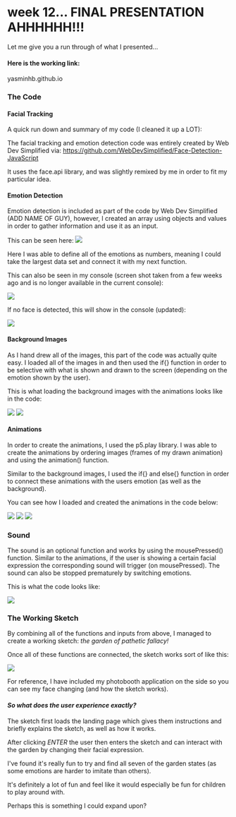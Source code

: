 # week 12... FINAL PRESENTATION AHHHHHH!!!

Let me give you a run through of what I presented...

#### Here is the working link:

yasminhb.github.io

### The Code

#### Facial Tracking

A quick run down and summary of my code (I cleaned it up a LOT):

The facial tracking and emotion detection code was entirely created by Web Dev Simplified via:
https://github.com/WebDevSimplified/Face-Detection-JavaScript

It uses the face.api library, and was slightly remixed by me in order to fit my particular idea.

#### Emotion Detection

Emotion detection is included as part of the code by Web Dev Simplified (ADD NAME OF GUY), however, I created an array using objects and values in order to gather information and use it as an input.

This can be seen here:
<img src=https://github.com/yasminhb/slavetothealgorithm/blob/master/week%2012/Screen%20Shot%202020-10-23%20at%208.12.50%20pm.png>

Here I was able to define all of the emotions as numbers, meaning I could take the largest data set and connect it with my next function.

This can also be seen in my console (screen shot taken from a few weeks ago and is no longer available in the current console):

<img src=https://github.com/yasminhb/slavetothealgorithm/blob/master/week%2012/Screen%20Shot%202020-10-23%20at%207.30.36%20pm.png>

If no face is detected, this will show in the console (updated):

<img src=https://github.com/yasminhb/slavetothealgorithm/blob/master/week%2012/Screen%20Shot%202020-10-23%20at%208.19.40%20pm.png>

#### Background Images

As I hand drew all of the images, this part of the code was actually quite easy. I loaded all of the images in and then used the if{} function in order to be selective with what is shown and drawn to the screen (depending on the emotion shown by the user).

This is what loading the background images with the animations looks like in the code:

<img src=https://github.com/yasminhb/slavetothealgorithm/blob/master/week%2012/Screen%20Shot%202020-10-23%20at%208.21.21%20pm.png>

<img src=https://github.com/yasminhb/slavetothealgorithm/blob/master/week%2012/Screen%20Shot%202020-10-23%20at%208.21.37%20pm.png>

#### Animations

In order to create the animations, I used the p5.play library. I was able to create the animations by ordering images (frames of my drawn animation) and using the animation() function. 

Similar to the background images, I used the if{} and else{} function in order to connect these animations with the users emotion (as well as the background).

You can see how I loaded and created the animations in the code below:

<img src=https://github.com/yasminhb/slavetothealgorithm/blob/master/week%2012/Screen%20Shot%202020-10-23%20at%208.21.15%20pm.png>

<img src=https://github.com/yasminhb/slavetothealgorithm/blob/master/week%2012/Screen%20Shot%202020-10-23%20at%208.22.38%20pm.png>

<img src=https://github.com/yasminhb/slavetothealgorithm/blob/master/week%2012/Screen%20Shot%202020-10-23%20at%208.22.58%20pm.png>

### Sound

The sound is an optional function and works by using the mousePressed() function. Similar to the animations, if the user is showing a certain facial expression the corresponding sound will trigger (on mousePressed). The sound can also be stopped prematurely by switching emotions.

This is what the code looks like:

<img src=https://github.com/yasminhb/slavetothealgorithm/blob/master/week%2012/Screen%20Shot%202020-10-23%20at%208.22.00%20pm.png>


### The Working Sketch

By combining all of the functions and inputs from above, I managed to create a working sketch: *the garden of pathetic fallacy!*

Once all of these functions are connected, the sketch works sort of like this:

<img src=https://github.com/yasminhb/slavetothealgorithm/blob/master/week%2012/YHB%20Project%20Gif.gif>

For reference, I have included my photobooth application on the side so you can see my face changing (and how the sketch works). 

#### *So what does the user experience exactly?*

The sketch first loads the landing page which gives them instructions and briefly explains the sketch, as well as how it works.

After clicking *ENTER* the user then enters the sketch and can interact with the garden by changing their facial expression. 

I've found it's really fun to try and find all seven of the garden states (as some emotions are harder to imitate than others). 

It's definitely a lot of fun and feel like it would especially be fun for children to play around with. 

Perhaps this is something I could expand upon?


